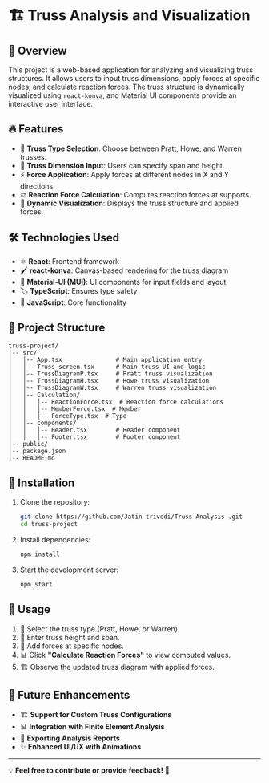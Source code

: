 # 🏗️ Truss Analysis and Visualization

## 📌 Overview
This project is a web-based application for analyzing and visualizing truss structures. It allows users to input truss dimensions, apply forces at specific nodes, and calculate reaction forces. The truss structure is dynamically visualized using `react-konva`, and Material UI components provide an interactive user interface.

## 🔥 Features
- 🔹 **Truss Type Selection**: Choose between Pratt, Howe, and Warren trusses.
- 📏 **Truss Dimension Input**: Users can specify span and height.
- ⚡ **Force Application**: Apply forces at different nodes in X and Y directions.
- ⚖️ **Reaction Force Calculation**: Computes reaction forces at supports.
- 🎨 **Dynamic Visualization**: Displays the truss structure and applied forces.

## 🛠️ Technologies Used
- ⚛️ **React**: Frontend framework
- 🖌️ **react-konva**: Canvas-based rendering for the truss diagram
- 🎨 **Material-UI (MUI)**: UI components for input fields and layout
- 🏷️ **TypeScript**: Ensures type safety
- 📜 **JavaScript**: Core functionality

## 📁 Project Structure
```
truss-project/
│-- src/
│   │-- App.tsx               # Main application entry
│   │-- Truss_screen.tsx      # Main truss UI and logic
│   │-- TrussDiagramP.tsx     # Pratt truss visualization
│   │-- TrussDiagramH.tsx     # Howe truss visualization
│   │-- TrussDiagramW.tsx     # Warren truss visualization
│   │-- Calculation/
│   │   │-- ReactionForce.tsx  # Reaction force calculations
│   │   │-- MemberForce.tsx  # Member
│   │   │-- ForceType.tsx  # Type 
│   │-- components/
│   │   │-- Header.tsx        # Header component
│   │   │-- Footer.tsx        # Footer component
│-- public/
│-- package.json
│-- README.md
```

## 🚀 Installation
1. Clone the repository:
   ```bash
   git clone https://github.com/Jatin-trivedi/Truss-Analysis-.git
   cd truss-project
   ```
2. Install dependencies:
   ```bash
   npm install
   ```
3. Start the development server:
   ```bash
   npm start
   ```

## 🎯 Usage
1. 🔘 Select the truss type (Pratt, Howe, or Warren).
2. 🔢 Enter truss height and span.
3. 🎯 Add forces at specific nodes.
4. 📊 Click **"Calculate Reaction Forces"** to view computed values.
5. 🏗️ Observe the updated truss diagram with applied forces.

## 🔮 Future Enhancements
- 🏗️ **Support for Custom Truss Configurations**
- 📊 **Integration with Finite Element Analysis**
- 📑 **Exporting Analysis Reports**
- ✨ **Enhanced UI/UX with Animations**

---
💡 **Feel free to contribute or provide feedback! 🚀**

